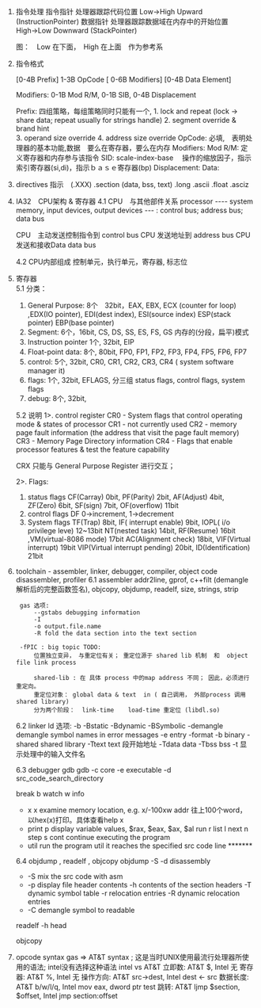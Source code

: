 1. 指令处理
    指令指针 处理器跟踪代码位置                     Low->High Upward    (InstructionPointer)
    数据指针 处理器跟踪数据域在内存中的开始位置　　 High->Low Downward  (StackPointer)

    图：　Low 在下面，　High 在上面　作为参考系

2. 指令格式

    [0-4B Prefix] 1-3B OpCode [ 0-6B Modifiers] [0-4B Data Element]

    Modifiers:
        0-1B Mod R/M, 0-1B SIB, 0-4B Displacement
    
    Prefix: 四组策略，每组策略同时只能有一个,
        1. lock and repeat  (lock -> share data; repeat usually for strings handle)
        2. segment override & brand hint  
        3. operand size override
        4. address size override
    OpCode:  必填,　表明处理器的基本功能,数据　要么在寄存器，要么在内存
    Modifiers:
        Mod R/M: 定义寄存器和内存参与该指令
        SID: scale-index-base 　操作的缩放因子，指示索引寄存器(si,di)，指示ｂａｓｅ寄存器(bp)
        Displacement:
    Data:

3. directives 指示　(.XXX)
    .section (data, bss, text)
    .long  .ascii .float .asciz



4. IA32　CPU架构 & 寄存器
    4.1 CPU　与其他部件关系
    processor  ----  system memory,  input devices,   output devices
    --- :  control bus; address bus; data bus

    CPU　主动发送控制指令到 control bus
    CPU 发送地址到 address bus
    CPU 发送和接收Data data bus

    4.2 CPU内部组成
        控制单元，执行单元，寄存器, 标志位

5. 寄存器   
    5.1 分类：
    1. General Purpose:     8个　32bit，EAX, EBX, ECX (counter for loop) ,EDX(IO pointer), EDI(dest index), ESI(source index)  ESP(stack pointer)  EBP(base pointer)
    2. Segment:             6个，16bit, CS, DS, SS, ES, FS, GS  内存的(分段，扁平)模式
    3. Instruction pointer  1个, 32bit, EIP
    4. Float-point data:    8个, 80bit, FP0, FP1, FP2, FP3, FP4, FP5, FP6, FP7
    5. control:             5个, 32bit, CR0, CR1, CR2, CR3, CR4 ( system software manager it)
    6. flags:               1个, 32bit, EFLAGS, 分三组 status flags, control flags, system flags
    7. debug:               8个, 32bit,

    5.2 说明
    1>. control register
        CR0 - System flags that control operating mode & states of processor
        CR1 - not currently used
        CR2 - memory page fault information (the address that visit the page fault memory)
        CR3 - Memory Page Directory information
        CR4 - Flags that enable processor features & test the feature capability

    CRX 只能与 General Purpose Register 进行交互；

    2>. Flags: 
      1) status flags
        CF(Carray) 0bit, PF(Parity) 2bit, AF(Adjust) 4bit, ZF(Zero) 6bit, SF(sign) 7bit, OF(overflow) 11bit
      2) control flags
        DF   0->increment, 1->decrement  
      3) System flags
        TF(Trap) 8bit,  IF( interrupt enable) 9bit, IOPL( i/o privilege leve) 12~13bit
        NT(nested task) 14bit, RF(Resume) 16bit ,VM(virtual-8086 mode) 17bit
        AC(Alignment check) 18bit, VIF(Virtual interrupt) 19bit
        VIP(Virtual interrupt pending) 20bit, ID(Identification) 21bit

6. toolchain - assembler, linker, debugger, compiler, object code disassembler, profiler
    6.1 assembler 
        addr2line, gprof, c++filt (demangle 解析后的完整函数签名), objcopy, objdump, readelf, size,  strings, strip

        gas 选项:
            --gstabs debugging information
            -I    
            -o output.file.name
            -R fold the data section into the text section

        -fPIC : big topic TODO:
            位置独立变异， 与重定位有关； 重定位源于 shared lib 机制  和  object file link process

            shared-lib : 在 具体 process 中的map address 不同； 因此，必须进行重定向。
            重定位对象： global data & text  in ( 自己调用， 外部process 调用 shared library)
            分为两个阶段：  link-time    load-time 重定位 (libdl.so)

            
    6.2 linker
        ld 选项:
            -b 
            -Bstatic 
            -Bdynamic
            -BSymbolic
            -demangle   demangle symbol names in error messages
            -e          entry 
            -format -b  binary
            -shared     shared library
            -Ttext      text 段开始地址
            -Tdata      data 
            -Tbss       bss
            -t          显示处理中的输入文件名
            

    6.3 debugger  gdb 
      gdb  -c core  -e executable -d src_code_search_directory

      break b 
      watch w
      info  
    * x     x   examine memory location, e.g. x/-100xw  addr   往上100个word， 以hex(x)打印。具体查看help x
    * print p   display variable values,   $rax, $eax, $ax, $al
      run   r
      list  l
      next  n
      step  s
      cont      continue executing the program 
    * util      run the program util it reaches the specified src code line  *******


    6.4  objdump   ,  readelf , objcopy 
        objdump  -S -d  disassembly   
      * -S  mix the src code with asm
      * -p  display file header contents
        -h  contents of the section headers
        -T  dynamic symbol table 
        -r  relocation entries 
        -R  dynamic relocation entries 
      * -C  demangle symbol to readable

      readelf  -h  head 

      objcopy 
        

7. opcode syntax 
    gas => AT&T syntax ; 这是当时UNIX使用最流行处理器所使用的语法; intel没有选择这种语法
    intel vs AT&T 
    立即数:     AT&T $,  Intel 无
    寄存器:     AT&T %,  Intel 无
    操作方向:   AT&T src->dest,  Intel   dest <- src
    数据长度:   AT&T b/w/l/q,  Intel    mov eax, dword ptr test
    跳转:       AT&T ljmp $section, $offset,  Intel jmp section:offset


